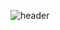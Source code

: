 ![header](https://capsule-render.vercel.app/api?type=waving&color=green&height=250&section=header&text=heeju%20sim&fontSize=90)
